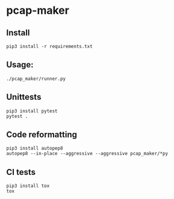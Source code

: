 # pcap-maker
 

## Install

```
pip3 install -r requirements.txt
```

## Usage:

```
./pcap_maker/runner.py
```



## Unittests

```
pip3 install pytest
pytest .
```

## Code reformatting

```
pip3 install autopep8
autopep8 --in-place --aggressive --aggressive pcap_maker/*py
```


## CI tests
```
pip3 install tox
tox
```
